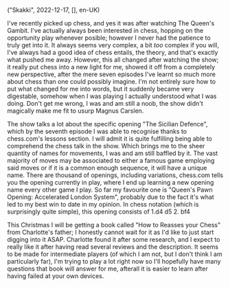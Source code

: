 ("Skakki", 2022-12-17, [], en-UK)

<span class="lettrine">I</span>'ve recently picked up chess, and yes it was after watching The Queen's Gambit. I've actually always been interested in chess, hopping on the opportunity play whenever posible; however I never had the patience to truly get into it. It always seems very complex, a bit *too* complex if you will, I've always had a good idea of chess entails, the theory, and that's exactly what pushed me away. However, this all changed after watching the show; it really put chess into a new light for me, showed it off from a completely new perspective, after the mere seven episodes I've learnt so much more about chess than one could possibly imagine. I'm not entirely sure how to put what changed for me into words, but it suddenly became very digestable, somehow when I was playing I actually understood what I was doing. Don't get me wrong, I was and am still a noob, the show didn't magically make me fit to usurp Magnus Carslen.

The show talks a lot about the specific opening "The Sicilian Defence", which by the seventh episode I was able to recognise thanks to chess.com's lessons section. I will admit it is quite fulfilling being able to comprehend the chess talk in the show. Which brings me to the sheer quantity of names for movements, I was and am still baffled by it. The vast majority of moves may be associated to either a famous game employing said moves or if it is a common enough sequence, it will have a unique name. There are thousand of openings, including variations, chess.com tells you the opening currently in play, where I end up learning a new opening name every other game I play. So far my favourite one is "Queen's Pawn Opening: Accelerated London System", probably due to the fact it's what led to my best win to date in my opinion. In chess notation (which is surprisingly quite simple), this opening consists of 1.d4 d5 2. bf4

This Christmas I will be getting a book called "How to Reasses your Chess" from Charlotte's father; I honestly cannot wait for it as I'd like to just start digging into it ASAP. Charlotte found it after some research, and I expect to really like it after having read several reviews and the description. It seems to be made for intermediate players (of which I am not, but I don't think I am particularly far), I'm trying to play a lot right now so I'll hopefully have many questions that book will answer for me, afterall it is easier to learn after having failed at your own devices. 